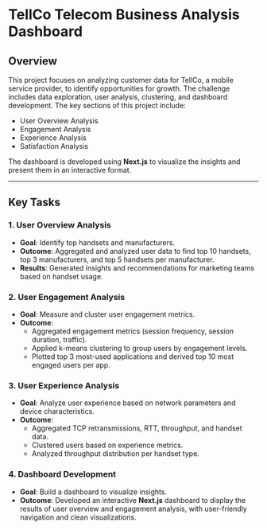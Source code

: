 # TellCo Telecom Business Analysis Dashboard

## Overview

This project focuses on analyzing customer data for TellCo, a mobile service provider, to identify opportunities for growth. The challenge includes data exploration, user analysis, clustering, and dashboard development. The key sections of this project include:

- User Overview Analysis
- Engagement Analysis
- Experience Analysis
- Satisfaction Analysis

The dashboard is developed using **Next.js** to visualize the insights and present them in an interactive format.

---

## Key Tasks

### 1. User Overview Analysis

- **Goal**: Identify top handsets and manufacturers.
- **Outcome**: Aggregated and analyzed user data to find top 10 handsets, top 3 manufacturers, and top 5 handsets per manufacturer.
- **Results**: Generated insights and recommendations for marketing teams based on handset usage.

### 2. User Engagement Analysis

- **Goal**: Measure and cluster user engagement metrics.
- **Outcome**:
    - Aggregated engagement metrics (session frequency, session duration, traffic).
    - Applied k-means clustering to group users by engagement levels.
    - Plotted top 3 most-used applications and derived top 10 most engaged users per app.

### 3. User Experience Analysis

- **Goal**: Analyze user experience based on network parameters and device characteristics.
- **Outcome**:
    - Aggregated TCP retransmissions, RTT, throughput, and handset data.
    - Clustered users based on experience metrics.
    - Analyzed throughput distribution per handset type.

### 4. Dashboard Development

- **Goal**: Build a dashboard to visualize insights.
- **Outcome**: Developed an interactive **Next.js** dashboard to display the results of user overview and engagement analysis, with user-friendly navigation and clean visualizations.
  

